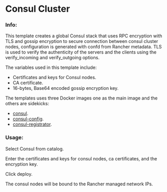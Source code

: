 # Consul Cluster


### Info:

 This template creates a global Consul stack that uses RPC encryption with TLS and gossip encryption to secure connection between consul cluster nodes, configuration is generated with confd from Rancher metadata. 
 TLS is used to verify the authenticity of the servers and the clients using the verify_incoming and verify_outgoing options.

 The variables used in this template include:

- Certificates and keys for Consul nodes.
- CA certificate.
- 16-bytes, Base64 encoded gossip encryption key.
 

The templates uses three Docker images one as the main image and the others are sidekicks:

- [consul](https://github.com/galal-hussein/consul-rancher).
- [consul-config](https://github.com/galal-hussein/consul-config).
- [consul-registrator](https://github.com/gliderlabs/registrator).
 
### Usage:
 
 Select Consul from catalog.

 Enter the certificates and keys for consul nodes, ca certificates, and the encryption key.

 Click deploy.
 
 The consul nodes will be bound to the Rancher managed network IPs.
